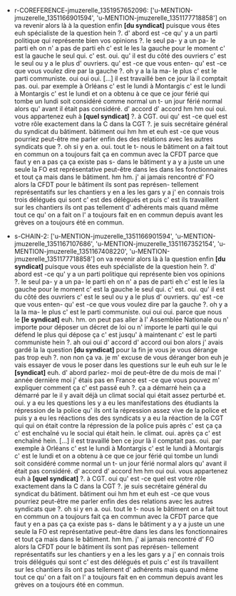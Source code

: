  * r-COREFERENCE-jmuzerelle_1351957652096: ['u-MENTION-jmuzerelle_1351166901594', 'u-MENTION-jmuzerelle_1351177718858']
	on va revenir alors là à la question enfin **[du syndicat]** puisque vous êtes euh spécialiste de la question hein ?.
	 d' abord est -ce qu' y a un parti politique qui représente bien vos opinions ?.
	 le seul pa- y a un pa- le parti eh on n' a pas de parti eh c' est le les la gauche pour le moment c' est la gauche le seul qui.
	 c' est.
	 oui.
	 qu' il est du côté des ouvriers c' est le seul ou y a le plus d' ouvriers.
	 qu' est -ce que vous enten- qu' est -ce que vous voulez dire par la gauche ?.
	 oh y a la la ma- le plus c' est le parti communiste.
	 oui oui oui.
	 [...] il est travaillé ben ce jour là il comptait pas.
	 oui.
	 par exemple à Orléans c' est le lundi à Montargis c' est le lundi à Montargis c' est le lundi et on a obtenu à ce que ce jour férié qui tombe un lundi soit considéré comme normal un t- un jour férié normal alors qu' avant il était pas considéré.
	 d' accord d' accord hm hm oui oui.
	 vous appartenez euh à **[quel syndicat]** ?.
	 à CGT.
	 oui qu' est -ce quel est votre rôle exactement dans la C dans la CGT ?.
	 je suis secrétaire général du syndicat du bâtiment.
	 bâtiment oui hm hm et euh est -ce que vous pourriez peut-être me parler enfin des des relations avec les autres syndicats que ?.
	 oh si y en a.
	 oui.
	 tout le t- nous le bâtiment on a fait tout en commun on a toujours fait ça en commun avec la CFDT parce que faut y en a pas ça ça existe pas s- dans le bâtiment y a y a juste un une seule la FO est représentative peut-être dans les dans les fonctionnaires et tout ça mais dans le bâtiment.
	 hm hm.
	 j' ai jamais rencontré d' FO alors la CFDT pour le bâtiment ils sont pas représen- tellement représentatifs sur les chantiers y en a les les gars y a j' en connais trois trois délégués qui sont c' est des délégués et puis c' est ils travaillent sur les chantiers ils ont pas tellement d' adhérents mais quand même tout ce qu' on a fait on l' a toujours fait en en commun depuis avant les grèves on a toujours été en commun.
	
 * s-CHAIN-2: ['u-MENTION-jmuzerelle_1351166901594', 'u-MENTION-jmuzerelle_1351167107686', 'u-MENTION-jmuzerelle_1351167352154', 'u-MENTION-jmuzerelle_1351167408220', 'u-MENTION-jmuzerelle_1351177718858']
	on va revenir alors là à la question enfin **[du syndicat]** puisque vous êtes euh spécialiste de la question hein ?.
	 d' abord est -ce qu' y a un parti politique qui représente bien vos opinions ?.
	 le seul pa- y a un pa- le parti eh on n' a pas de parti eh c' est le les la gauche pour le moment c' est la gauche le seul qui.
	 c' est.
	 oui.
	 qu' il est du côté des ouvriers c' est le seul ou y a le plus d' ouvriers.
	 qu' est -ce que vous enten- qu' est -ce que vous voulez dire par la gauche ?.
	 oh y a la la ma- le plus c' est le parti communiste.
	 oui oui oui.
	 parce que nous le **[le syndicat]** euh.
	 hm.
	 on peut pas aller à l' Assemblée Nationale ou n' importe pour déposer un décret de loi ou n' importe le parti qui le qui défend le plus qui dépose ça c' est jusqu' à maintenant c' est le parti communiste hein ?.
	 ah oui oui d' accord d' accord oui bon alors j' avais gardé la la question **[du syndicat]** pour la fin je vous je vous dérange pas trop euh ?.
	 non non ça va.
	 je m' excuse de vous déranger bon euh je vais essayer de vous le poser dans les questions sur le euh euh sur le le **[syndicat]** euh.
	 d' abord parlez- moi de peut-être de du mois de mai l' année dernière moi j' étais pas en France est -ce que vous pouvez m' expliquer comment ça c' est passé euh ?.
	 ça a démarré hein ça a démarré par le il y avait déjà un climat social qui était assez perturbé et.
	 oui.
	 y a eu les questions les y a eu les manifestations des étudiants la répression de la police qu' ils ont la répression assez vive de la police et puis y a eu les réactions des des syndicats y a eu la réaction de la CGT qui qui on était contre la répression de la police puis après c' est ça ça c' est enchaîné vu le social qui était hein.
	 le climat.
	 oui.
	 après ça c' est enchaîné hein.
	 [...] il est travaillé ben ce jour là il comptait pas.
	 oui.
	 par exemple à Orléans c' est le lundi à Montargis c' est le lundi à Montargis c' est le lundi et on a obtenu à ce que ce jour férié qui tombe un lundi soit considéré comme normal un t- un jour férié normal alors qu' avant il était pas considéré.
	 d' accord d' accord hm hm oui oui.
	 vous appartenez euh à **[quel syndicat]** ?.
	 à CGT.
	 oui qu' est -ce quel est votre rôle exactement dans la C dans la CGT ?.
	 je suis secrétaire général du syndicat du bâtiment.
	 bâtiment oui hm hm et euh est -ce que vous pourriez peut-être me parler enfin des des relations avec les autres syndicats que ?.
	 oh si y en a.
	 oui.
	 tout le t- nous le bâtiment on a fait tout en commun on a toujours fait ça en commun avec la CFDT parce que faut y en a pas ça ça existe pas s- dans le bâtiment y a y a juste un une seule la FO est représentative peut-être dans les dans les fonctionnaires et tout ça mais dans le bâtiment.
	 hm hm.
	 j' ai jamais rencontré d' FO alors la CFDT pour le bâtiment ils sont pas représen- tellement représentatifs sur les chantiers y en a les les gars y a j' en connais trois trois délégués qui sont c' est des délégués et puis c' est ils travaillent sur les chantiers ils ont pas tellement d' adhérents mais quand même tout ce qu' on a fait on l' a toujours fait en en commun depuis avant les grèves on a toujours été en commun.
	

